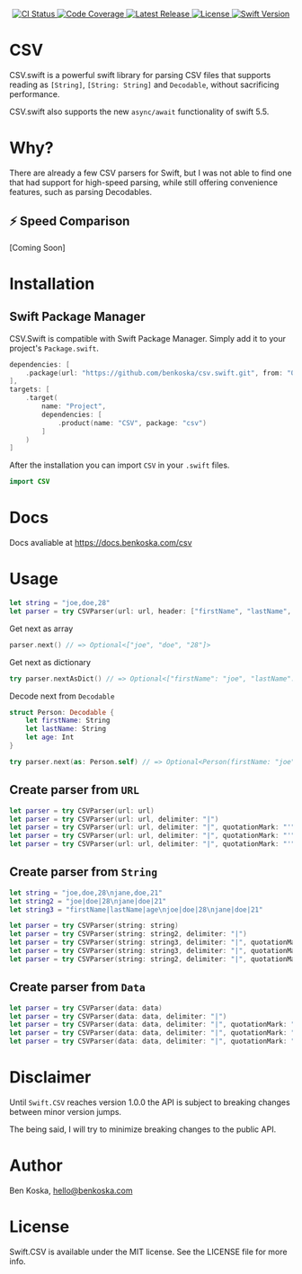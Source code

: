 <p align="center">
	<a href="https://github.com/benkoska/CSV.Swift/actions">
		<img src="https://img.shields.io/github/workflow/status/benkoska/csv.swift/Main%20Workflow/master" alt="CI Status" />
	</a>
    <a href="https://codecov.io/gh/benkoska/CSV.Swift">
		<img src="https://img.shields.io/codecov/c/gh/benkoska/csv.swift?token=YKK7P9ARXM" alt="Code Coverage" />
    </a>
	<a href="https://github.com/benkoska/CSV.Swift/releases">
		<img src="https://img.shields.io/github/v/tag/benkoska/csv.swift.svg" alt="Latest Release">
	</a>
	<a href="https://github.com/benkoska/CSV.Swift/blob/main/LICENSE">
		<img src="https://img.shields.io/github/license/benkoska/csv.swift.svg" alt="License">
	</a>
	<a href="https://swift.org">
		<img src="https://img.shields.io/badge/Swift-5.5-orange.svg" alt="Swift Version">
	</a>
</p>


# CSV
CSV.swift is a powerful swift library for parsing CSV files that supports reading as `[String]`, `[String: String]` and `Decodable`, without sacrificing performance.

CSV.swift also supports the new `async/await` functionality of swift 5.5.

# Why?
There are already a few CSV parsers for Swift, but I was not able to find one that had support for high-speed parsing, while still offering convenience features, such as parsing Decodables.


## ⚡ Speed Comparison
[Coming Soon]

# Installation
## Swift Package Manager
CSV.Swift is compatible with Swift Package Manager. Simply add it to your project's `Package.swift`.
```swift
dependencies: [
	.package(url: "https://github.com/benkoska/csv.swift.git", from: "0.1.0")
],
targets: [
	.target(
		name: "Project",
		dependencies: [
			.product(name: "CSV", package: "csv")
		]
	)
]
```

After the installation you can import `CSV` in your `.swift` files.

```swift
import CSV
```

# Docs
Docs avaliable at https://docs.benkoska.com/csv

# Usage

```swift
let string = "joe,doe,28"
let parser = try CSVParser(url: url, header: ["firstName", "lastName", "age"])
```

Get next as array
```swift
parser.next() // => Optional<["joe", "doe", "28"]>
```

Get next as dictionary
```swift
try parser.nextAsDict() // => Optional<["firstName": "joe", "lastName": "doe", "age": "28"]>
```

Decode next from `Decodable`
```swift
struct Person: Decodable {
	let firstName: String
	let lastName: String
	let age: Int
}

try parser.next(as: Person.self) // => Optional<Person(firstName: "joe", lastName: "doe", age: 28)>
```

## Create parser from `URL`
```swift
let parser = try CSVParser(url: url)
let parser = try CSVParser(url: url, delimiter: "|")
let parser = try CSVParser(url: url, delimiter: "|", quotationMark: "'")
let parser = try CSVParser(url: url, delimiter: "|", quotationMark: "'", hasHeader: true)
let parser = try CSVParser(url: url, delimiter: "|", quotationMark: "'", header: ["firstName", "lastName", "age"])
```

## Create parser from `String`
```swift
let string = "joe,doe,28\njane,doe,21"
let string2 = "joe|doe|28\njane|doe|21"
let string3 = "firstName|lastName|age\njoe|doe|28\njane|doe|21"

let parser = try CSVParser(string: string)
let parser = try CSVParser(string: string2, delimiter: "|")
let parser = try CSVParser(string: string3, delimiter: "|", quotationMark: "'")
let parser = try CSVParser(string: string3, delimiter: "|", quotationMark: "'", hasHeader: true)
let parser = try CSVParser(string: string2, delimiter: "|", quotationMark: "'", header: ["firstName", "lastName", "age"])
```

## Create parser from `Data`
```swift
let parser = try CSVParser(data: data)
let parser = try CSVParser(data: data, delimiter: "|")
let parser = try CSVParser(data: data, delimiter: "|", quotationMark: "'")
let parser = try CSVParser(data: data, delimiter: "|", quotationMark: "'", hasHeader: true)
let parser = try CSVParser(data: data, delimiter: "|", quotationMark: "'", header: ["firstName", "lastName", "age"])
```

# Disclaimer
Until `Swift.CSV` reaches version 1.0.0 the API is subject to breaking changes between minor version jumps.

The being said, I will try to minimize breaking changes to the public API.

# Author
Ben Koska, hello@benkoska.com

# License
Swift.CSV is available under the MIT license. See the LICENSE file for more info.
